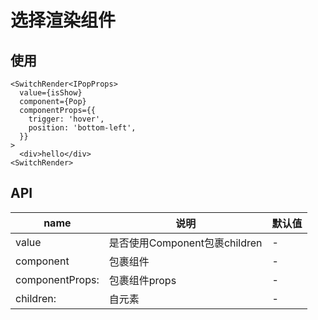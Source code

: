 # 选择渲染组件

## 使用
```
<SwitchRender<IPopProps>
  value={isShow}
  component={Pop}
  componentProps={{
    trigger: 'hover',
    position: 'bottom-left',
  }}
>
  <div>hello</div>
<SwitchRender>
```

## API
name | 说明 | 默认值
-|-|-
value | 是否使用Component包裹children | -
component | 包裹组件 | -
componentProps: | 包裹组件props | -
children: | 自元素 | -